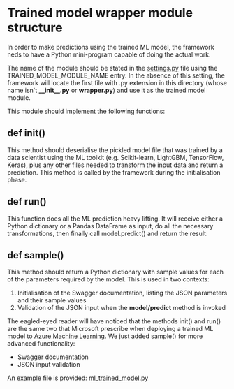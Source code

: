 # Trained model wrapper module structure

In order to make predictions using the trained ML model, the framework neds to have a Python mini-program capable of doing the actual work.

The name of the module should be stated in the [settings.py](../settings.py) file using the TRAINED_MODEL_MODULE_NAME entry. In the absence of this setting, the framework will locate the first file with .py extension in this directory (whose name isn't **\_\_init\_\_.py** or **wrapper.py**) and use it as the trained model module.

This module should implement the following functions:

## def init()
This method should deserialise the pickled model file that was trained by a data scientist using the ML toolkit (e.g. Scikit-learn, LightGBM, TensorFlow, Keras), plus any other files needed to transform the input data and return a prediction. This method is called by the framework during the initialisation phase.

## def run()
This function does all the ML prediction heavy lifting. It will receive either a Python dictionary or a Pandas DataFrame as input, do all the necessary transformations, then finally call model.predict() and return the result.

## def sample()
This method should return a Python dictionary with sample values for each of the parameters required by the model. This is used in two contexts:
1. Initialisation of the Swagger documentation, listing the JSON parameters and their sample values
2. Validation of the JSON input when the **model/predict** method is invoked

The eagled-eyed reader will have noticed that the methods init() and run() are the same two that Microsoft prescribe when deploying a trained ML model to [Azure Machine Learning](https://docs.microsoft.com/en-us/azure/machine-learning/service/how-to-deploy-and-where). We just added sample() for more advanced functionality:
* Swagger documentation
* JSON input validation

An example file is provided: [ml_trained_model.py](ml_trained_model.py)
